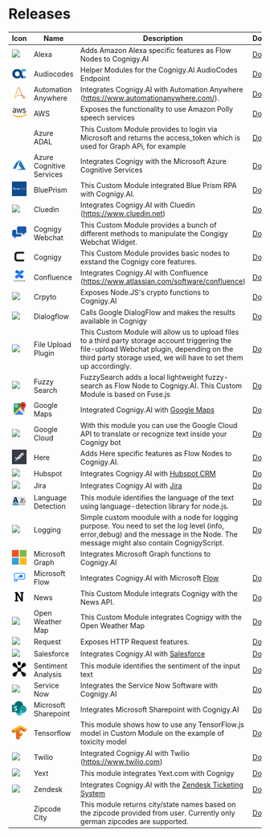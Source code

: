 # Releases

| Icon  | Name  | Description  | Download  | Version  |
|---|---|---|---|---|
| <img src="https://github.com/Cognigy/CustomModules/blob/master/modules/alexa/icon.png?raw=true" width="40"></img> |  Alexa |  Adds Amazon Alexa specific features as Flow Nodes to Cognigy.AI |  [Download](https://github.com/Cognigy/CustomModules/releases/download/alexa100/alexa.zip) |  1.0.0 |
| <img src="https://github.com/Cognigy/CustomModules/blob/master/modules/audiocodes/icon-large.png?raw=true" width="40"></img>  | Audiocodes  |  Helper Modules for the Cognigy.AI AudioCodes Endpoint |  [Download](https://github.com/Cognigy/CustomModules/releases/download/audiocodes100/audiocodes.zip) |  1.0.0 |
| <img src="https://github.com/Cognigy/CustomModules/blob/master/modules/automation-anywhere/icon-large.png?raw=true" width="40"></img> |  Automation Anywhere | Integrates Cognigy.AI with Automation Anywhere (https://www.automationanywhere.com/).  | [Download](https://github.com/Cognigy/CustomModules/releases/download/automationanywhere100/automationanywhere.zip)  |  1.0.0 |
| <img src="https://github.com/Cognigy/CustomModules/blob/master/modules/aws/icon-large.png?raw=true" width="40"></img>  | AWS  |  Exposes the functionality to use Amazon Polly speech services |  [Download](https://github.com/Cognigy/CustomModules/releases/download/aws100/aws.zip) | 1.0.0  |
|   | Azure ADAL  | This Custom Module provides to login via Microsoft and returns the access_token which is used for Graph APi, for example  | [Download](https://github.com/Cognigy/CustomModules/releases/download/azureadal100/azure-adal.zip)  |  1.0.0 |
| <img src="https://github.com/Cognigy/CustomModules/blob/master/modules/azureCS/icon.png?raw=true" width="40"></img> |  Azure Cognitive Services | Integrates Cognigy with the Microsoft Azure Cognitive Services  |  [Download](https://github.com/Cognigy/CustomModules/releases/download/azurecs120/azure.zip) | 1.2.0  |
| <img src="https://github.com/Cognigy/CustomModules/blob/master/modules/blueprism/icon-large.png?raw=true" width="40"></img>  |  BluePrism |  This Custom Module integrated Blue Prism RPA with Cognigy.AI. |  [Download](https://github.com/Cognigy/CustomModules/releases/download/blueprism100/blueprism.zip) |  1.0.0 |
| <img src="https://github.com/Cognigy/CustomModules/blob/master/modules/cluedin/icon-large.png?raw=true" width="40"></img>  |  Cluedin |  Integrates Cognigy.AI with Cluedin (https://www.cluedin.net) | [Download](https://github.com/Cognigy/CustomModules/releases/download/cluedin/cluedin.zip)  | 1.0.0  |
| <img src="https://github.com/Cognigy/CustomModules/blob/master/modules/cognigy-webchat/icon-large.png?raw=true" width="40"></img>  |  Cognigy Webchat |  This Custom Module provides a bunch of different methods to manipulate the Congigy Webchat Widget. |  [Download](https://github.com/Cognigy/CustomModules/releases/download/cognigy-webchat100/cognigywebchat.zip) | 1.0.0  |
| <img src="https://github.com/Cognigy/CustomModules/blob/master/modules/cognigy/icon-large.png?raw=true" width="40"></img>  | Cognigy  | This Custom Module provides basic nodes to exstand the Cognigy core features.  | [Download](https://github.com/Cognigy/CustomModules/releases/download/cognigy100/cognigycustommodule.zip)  |  1.0.0 |
| <img src="https://github.com/Cognigy/CustomModules/blob/master/modules/confluence/icon-large.png?raw=true" width="40"></img>  | Confluence  | Integrates Cognigy.AI with Confluence (https://www.atlassian.com/software/confluence)  | [Download](https://github.com/Cognigy/CustomModules/releases/download/confluence100/confluence.zip)  | 1.0.0  |
| <img src="https://github.com/Cognigy/CustomModules/blob/master/modules/crypto/icon-large.png?raw=true" width="40"></img>  | Crpyto  |  Exposes Node.JS's crypto functions to Cognigy.AI | [Download](https://github.com/Cognigy/CustomModules/releases/download/crypto/crypto.zip) |  1.0.0 |
| <img src="https://github.com/Cognigy/CustomModules/blob/master/modules/dialogflow/icon-large.png?raw=true" width="40"></img>  |  Dialogflow | Calls Google DialogFlow and makes the results available in Cognigy  |  [Download](https://github.com/Cognigy/CustomModules/releases/download/dialogflow/dialogflow.zip) | 1.0.0  |
| <img src="https://github.com/Cognigy/CustomModules/blob/master/modules/file-upload-plugin/icon.png?raw=true" width="40"></img> | File Upload Plugin  | This Custom Module will allow us to upload files to a third party storage account triggering the file-upload Webchat plugin, depending on the third party storage used, we will have to set them up accordingly.  | [Download](https://github.com/Cognigy/CustomModules/releases/download/file-upload-plugin110/file-upload-plugin.zip)  | 1.1.0  |
| <img src="https://github.com/Cognigy/CustomModules/blob/master/modules/fuzzySearch/icon.png?raw=true" width="40"></img>  | Fuzzy Search  | FuzzySearch adds a local lightweight fuzzy-search as Flow Node to Cognigy.AI. This Custom Module is based on Fuse.js  |  [Download](https://github.com/Cognigy/CustomModules/releases/download/fuzzysearch100/fuzzysearch.zip) | 1.0.0  |
| <img src="https://github.com/Cognigy/CustomModules/blob/master/modules/google-maps/icon.png?raw=true" width="40"></img>  |  Google Maps | Integrated Cognigy.AI with [Google Maps](https://developers.google.com/maps/documentation/)  |  [Download](https://github.com/Cognigy/CustomModules/releases/download/google-maps100/google-maps.zip) |  1.0.0 |
| <img src="https://github.com/Cognigy/CustomModules/blob/master/modules/googlecloud/icon-large.png?raw=true" width="40"></img>  | Google Cloud  | With this module you can use the Google Cloud API to translate or recognize text inside your Cognigy bot  |  [Download](https://github.com/Cognigy/CustomModules/releases/download/googlecloud100/google.zip) | 1.0.0  |
| <img src="https://github.com/Cognigy/CustomModules/blob/master/modules/here/icon.png?raw=true" width="40"></img>  |  Here | Adds Here specific features as Flow Nodes to Cognigy.AI.  | [Download](https://github.com/Cognigy/CustomModules/releases/download/here100/here.zip)  |  1.0.0 |
| <img src="https://github.com/Cognigy/CustomModules/blob/master/modules/hubspot/icon-large.png?raw=true" width="40"></img>  | Hubspot  | Integrates Cognigy.AI with [Hubspot CRM](https://www.hubspot.com)  |  [Download](https://github.com/Cognigy/CustomModules/releases/download/hubspot102/hubspot.zip) | 1.0.2  |
| <img src="https://github.com/Cognigy/CustomModules/blob/master/modules/jira/icon-large.png?raw=true" width="40"></img>  |  Jira | Integrates Cognigy.AI with [Jira](https://www.atlassian.com/software/jira)  |  [Download](https://github.com/Cognigy/CustomModules/releases/download/jira110/jira.zip) | 1.1.0  |
| <img src="https://github.com/Cognigy/CustomModules/blob/master/modules/languagedtct/icon-large.png?raw=true" width="40"></img>  | Language Detection  | This module identifies the language of the text using language-detection library for node.js.  | [Download](https://github.com/Cognigy/CustomModules/releases/download/language-detect100/languagedetect.zip)  |  1.0.0 |
| <img src="https://github.com/Cognigy/CustomModules/blob/master/modules/logging/icon.png?raw=true" width="40"></img>  | Logging  | Simple custom moodule with a node for logging purpose. You need to set the log level (info, error,debug) and the message in the Node. The message might also contain CognigyScript.  | [Download](https://github.com/Cognigy/CustomModules/releases/download/logging100/logging.zip)  |  1.0.0 |
| <img src="https://github.com/Cognigy/CustomModules/blob/master/modules/microsoft-graph/icon-large.png?raw=true" width="40"></img>  | Microsoft Graph  | Integrates Microsoft Graph functions to Cognigy.AI |  | 1.0.0  |
| <img src="https://github.com/Cognigy/CustomModules/blob/master/modules/msflow/icon_large.png?raw=true" width="40"></img>  | Microsoft Flow  | Integrates Cognigy.AI with Microsoft [Flow](https://flow.microsoft.com) |  [Download](https://github.com/Cognigy/CustomModules/releases/download/msflow100/microsoft-flow.zip) | 1.0.0  |
| <img src="https://github.com/Cognigy/CustomModules/blob/master/modules/news/icon-large.png?raw=true" width="40"></img>  | News  |  This Custom Module integrats Cognigy with the News API. |  [Download](https://github.com/Cognigy/CustomModules/releases/download/news100/news.zip) |  1.0.0 |
| <img src="https://github.com/Cognigy/CustomModules/blob/refactor/docu/modules/open-weather-map/icon-large.png?raw=true" width="40"></img>  | Open Weather Map  |  This Custom Module integrates Cognigy with the Open Weather Map |  [Download](https://github.com/Cognigy/CustomModules/releases/download/open-weather-map100/weather.zip) |  1.0.0 |
| <img src="https://github.com/Cognigy/CustomModules/blob/master/modules/request/icon-large.png?raw=true" width="40"></img>  |  Request |  Exposes HTTP Request features. | [Download](https://github.com/Cognigy/CustomModules/releases/download/request/request.zip)  |  1.0.0 |
| <img src="https://github.com/Cognigy/CustomModules/blob/master/modules/salesforce/icon-large.png?raw=true" width="40"></img>  |  Salesforce |  Integrates Cognigy.AI with [Salesforce](https://www.salesforce.com) |  [Download](https://github.com/Cognigy/CustomModules/releases/download/salesforce111/salesforce.zip) | 1.1.1  |
| <img src="https://github.com/Cognigy/CustomModules/blob/master/modules/sentiment-analysis/icon.png?raw=true" width="40"></img>  |  Sentiment Analysis | This module identifies the sentiment of the input text  | [Download](https://github.com/Cognigy/CustomModules/releases/download/sentiment-analysis100/sentiment-analysis.zip) | 1.0.0  |
| <img src="https://github.com/Cognigy/CustomModules/blob/master/modules/service-now/icon-large.png?raw=true" width="40"></img>  | Service Now  | Integrates the Service Now Software with Cognigy.AI  |  [Download](https://github.com/Cognigy/CustomModules/releases/download/service-now100/serviceNow.zip) | 1.0.0  |
| <img src="https://github.com/Cognigy/CustomModules/blob/master/modules/sharepoint/icon-large.png?raw=true" width="40"></img>  | Microsoft Sharepoint  |  Integrates Microsoft Sharepoint with Cognigy.AI | [Download](https://github.com/Cognigy/CustomModules/releases/download/sharepoint100/ms-sharepoint.zip)  |  1.0.0 |
| <img src="https://github.com/Cognigy/CustomModules/blob/master/modules/tensorFlow/icon.png?raw=true" width="40"></img>  |  Tensorflow |  This module shows how to use any TensorFlow.js model in Custom Module on the example of toxicity model |  [Download](https://github.com/Cognigy/CustomModules/releases/download/tensorflow100/tensorflow.zip) |  1.0.0 |
| <img src="https://github.com/Cognigy/CustomModules/blob/master/modules/twilio/icon-large.png?raw=true" width="40"></img>  |  Twilio |  Integrated Cognigy.AI with Twilio (https://www.twilio.com)|  [Download](https://github.com/Cognigy/CustomModules/releases/download/twilio100/twilio.zip) |  1.0.0 |
| <img src="https://github.com/Cognigy/CustomModules/blob/master/modules/yext/icon-large.png?raw=true" width="40"></img>  | Yext | This module integrates Yext.com with Cognigy | [Download](https://github.com/Cognigy/CustomModules/releases/download/yext100/yext.zip)  |  1.0.0 |
| <img src="https://github.com/Cognigy/CustomModules/blob/master/modules/zendesk/icon-large.png?raw=true" width="40"></img>  | Zendesk  | Integrates Cognigy.AI with the [Zendesk Ticketing System](https://www.zendesk.com)  |  [Download](https://github.com/Cognigy/CustomModules/releases/download/zendesk/zendesk.zip) | 1.0.0  |
| | Zipcode City  | This module returns city/state names based on the zipcode provided from user. Currently only german zipcodes are supported.  |  [Download](https://github.com/Cognigy/CustomModules/releases/download/zipcode-city100/zip-codecity.zip) | 1.0.0  |